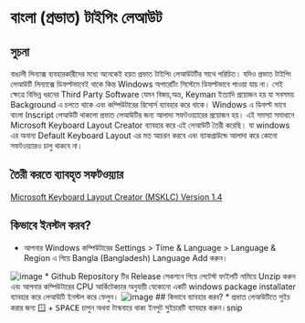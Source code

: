 # বাংলা (প্রভাত) টাইপিং লেআউট

## সুচনা

বাঙালী লিন্যাক্স ব্যবহারকারীদের মধ্যে অনেকেই হয়ত প্রভাত টাইপিং লেআউটটির সাথে পরিচিত। যদিও প্রভাত টাইপিং লেআউটি লিন্যাক্সে ডিফল্টভাবেই থাকে কিন্ত Windows অপারেটিং সিস্টেমে ডিফল্টভাবে পাওয়া যায় না। সেই ক্ষেত্রে বিভিন্ন ধরনের Third Party Software যেমন বিজয়,অভ্র, Keyman ইত্যাদি প্রয়োজন হয় যা সবসময় Background এ চলতে থাকে এবং কম্পিউটারের রিসোর্স ব্যাবহার করে থাকে। Windows এ ডিফল্ট ভাবে বাংলা Inscript লেআউটি থাকলো প্রভাত লেআউটির জন্য আলাদা সফটওয়্যারের প্রয়োজন হয়। এই সমস্যা সমাধানে Microsoft Keyboard Layout Creator ব্যাবহার করে এই লেআউটি তৈরী করেছি। যা windows এর অনান্য Default Keyboard Layout এর মত আচরন করবে এবং ব্যাকগ্রাউন্ডে আলাদা করে কোনো সফটওয়্যারও চালু থাকবে না।

## তৈরী করতে ব্যাবহৃত সফটওয়্যার

[Microsoft Keyboard Layout Creator (MSKLC) Version 1.4](https://www.microsoft.com/en-us/download/details.aspx?id=102134)
## কিভাবে ইনস্টল করব?
* আপনার Windows কম্পিউটারের Settings > Time & Language > Language & Region এ গিয়ে Bangla (Bangladesh) Language Add করুন।
<img src="https://i.ibb.co/J5CjZKz/image.png" alt="image" border="0">
* Github Repository টির Release সেকশনে গিয়ে লেটেস্ট ফাইলটি নামিয়ে Unzip করুন এবং আপনার কম্পিউটারের CPU আর্কিটেকচার অনুযায়ী যেকোনো একটি windows package installater ব্যাবহার করে লেআউটি ইনস্টল করে ফেলুন।
<img src="https://i.ibb.co/yQWrZg7/image.png" alt="image" border="0">
## কিভাবে ব্যাবহার করব?
* প্রভাত লেআউটিতে সুইচ করার জন্য <kbd>🪟</kbd> + <kbd>SPACE</kbd> চাপুন অথবা টাস্কবারে থাকা ইনপুট সুইচারটি ব্যাবহার করুন।snip<kbd>


